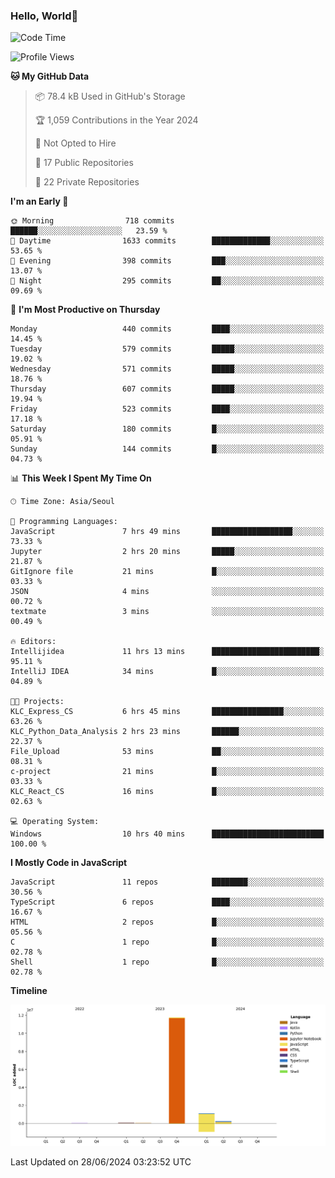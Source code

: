 
### Hello, World🐤

<!--START_SECTION:waka-->
![Code Time](http://img.shields.io/badge/Code%20Time-450%20hrs%2014%20mins-blue)

![Profile Views](http://img.shields.io/badge/Profile%20Views-32-blue)

**🐱 My GitHub Data** 

> 📦 78.4 kB Used in GitHub's Storage 
 > 
> 🏆 1,059 Contributions in the Year 2024
 > 
> 🚫 Not Opted to Hire
 > 
> 📜 17 Public Repositories 
 > 
> 🔑 22 Private Repositories 
 > 
**I'm an Early 🐤** 

```text
🌞 Morning                718 commits         ██████░░░░░░░░░░░░░░░░░░░   23.59 % 
🌆 Daytime                1633 commits        █████████████░░░░░░░░░░░░   53.65 % 
🌃 Evening                398 commits         ███░░░░░░░░░░░░░░░░░░░░░░   13.07 % 
🌙 Night                  295 commits         ██░░░░░░░░░░░░░░░░░░░░░░░   09.69 % 
```
📅 **I'm Most Productive on Thursday** 

```text
Monday                   440 commits         ████░░░░░░░░░░░░░░░░░░░░░   14.45 % 
Tuesday                  579 commits         █████░░░░░░░░░░░░░░░░░░░░   19.02 % 
Wednesday                571 commits         █████░░░░░░░░░░░░░░░░░░░░   18.76 % 
Thursday                 607 commits         █████░░░░░░░░░░░░░░░░░░░░   19.94 % 
Friday                   523 commits         ████░░░░░░░░░░░░░░░░░░░░░   17.18 % 
Saturday                 180 commits         █░░░░░░░░░░░░░░░░░░░░░░░░   05.91 % 
Sunday                   144 commits         █░░░░░░░░░░░░░░░░░░░░░░░░   04.73 % 
```


📊 **This Week I Spent My Time On** 

```text
🕑︎ Time Zone: Asia/Seoul

💬 Programming Languages: 
JavaScript               7 hrs 49 mins       ██████████████████░░░░░░░   73.33 % 
Jupyter                  2 hrs 20 mins       █████░░░░░░░░░░░░░░░░░░░░   21.87 % 
GitIgnore file           21 mins             █░░░░░░░░░░░░░░░░░░░░░░░░   03.33 % 
JSON                     4 mins              ░░░░░░░░░░░░░░░░░░░░░░░░░   00.72 % 
textmate                 3 mins              ░░░░░░░░░░░░░░░░░░░░░░░░░   00.49 % 

🔥 Editors: 
Intellijidea             11 hrs 13 mins      ████████████████████████░   95.11 % 
IntelliJ IDEA            34 mins             █░░░░░░░░░░░░░░░░░░░░░░░░   04.89 % 

🐱‍💻 Projects: 
KLC_Express_CS           6 hrs 45 mins       ████████████████░░░░░░░░░   63.26 % 
KLC_Python_Data_Analysis 2 hrs 23 mins       ██████░░░░░░░░░░░░░░░░░░░   22.37 % 
File_Upload              53 mins             ██░░░░░░░░░░░░░░░░░░░░░░░   08.31 % 
c-project                21 mins             █░░░░░░░░░░░░░░░░░░░░░░░░   03.33 % 
KLC_React_CS             16 mins             █░░░░░░░░░░░░░░░░░░░░░░░░   02.63 % 

💻 Operating System: 
Windows                  10 hrs 40 mins      █████████████████████████   100.00 % 
```

**I Mostly Code in JavaScript** 

```text
JavaScript               11 repos            ████████░░░░░░░░░░░░░░░░░   30.56 % 
TypeScript               6 repos             ████░░░░░░░░░░░░░░░░░░░░░   16.67 % 
HTML                     2 repos             █░░░░░░░░░░░░░░░░░░░░░░░░   05.56 % 
C                        1 repo              █░░░░░░░░░░░░░░░░░░░░░░░░   02.78 % 
Shell                    1 repo              █░░░░░░░░░░░░░░░░░░░░░░░░   02.78 % 
```



**Timeline**

![Lines of Code chart](https://raw.githubusercontent.com/jilpoom/jilpoom/main/assets/bar_graph.png)


 Last Updated on 28/06/2024 03:23:52 UTC
<!--END_SECTION:waka-->
